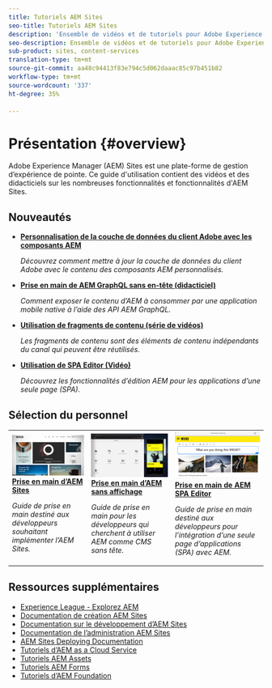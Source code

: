 ```yaml
---
title: Tutoriels AEM Sites
seo-title: Tutoriels AEM Sites
description: 'Ensemble de vidéos et de tutoriels pour Adobe Experience Manager Sites. '
seo-description: Ensemble de vidéos et de tutoriels pour Adobe Experience Manager Sites
sub-product: sites, content-services
translation-type: tm+mt
source-git-commit: aa48c94413f83e794c5d062daaac85c97b451b82
workflow-type: tm+mt
source-wordcount: '337'
ht-degree: 35%

---
```



# Présentation {#overview}

Adobe Experience Manager (AEM) Sites est une plate-forme de gestion d’expérience de pointe. Ce guide d&#39;utilisation contient des vidéos et des didacticiels sur les nombreuses fonctionnalités et fonctionnalités d&#39;AEM Sites.

## Nouveautés

* **[Personnalisation de la couche de données du client Adobe avec les composants AEM](./integrations/adobe-client-data-layer/data-layer-customize.md)**

   *Découvrez comment mettre à jour la couche de données du client Adobe avec le contenu des composants AEM personnalisés.*

* **[Prise en main de AEM GraphQL sans en-tête (didacticiel)](https://experienceleague.adobe.com/docs/experience-manager-learn/getting-started-with-aem-headless/graphql/overview.html)**

   *Comment exposer le contenu d’AEM à consommer par une application mobile native à l’aide des API AEM GraphQL.*

* **[Utilisation de fragments de contenu (série de vidéos)](./content-fragments/content-fragments-feature-video-use.md)**

   *Les fragments de contenu sont des éléments de contenu indépendants du canal qui peuvent être réutilisés.*

* **[Utilisation de SPA Editor (Vidéo)](./spa-editor/spa-editor-framework-feature-video-use.md)**

   *Découvrez les fonctionnalités d’édition AEM pour les applications d’une seule page (SPA).*

## Sélection du personnel

<table>
<tr>
  <td>
    <a href="https://docs.adobe.com/content/help/fr-FR/experience-manager-learn/getting-started-wknd-tutorial-develop/overview.html">
      <img alt="Prise en main du développement AEM Sites – Tutoriel WKND" src="./assets/aem-wknd-tutorial.png" />
    </a>
    <div>
      <a href="https://docs.adobe.com/content/help/en/experience-manager-learn/getting-started-wknd-tutorial-develop/overview.html">
    <strong>Prise en main d’AEM Sites</strong>
    </a>
    </div>
    <p>
    <em>Guide de prise en main destiné aux développeurs souhaitant implémenter l’AEM Sites.</em>
    <p>
  </td>
  <td>
    <a href="https://docs.adobe.com/content/help/fr/experience-manager-learn/getting-started-with-aem-headless/overview.html">
    <img alt="Prise en main d’AEM sans affichage" src="./assets/aem-headless-tutorial.png" />
    </a>
    <div>
    <a href="https://docs.adobe.com/content/help/en/experience-manager-learn/getting-started-with-aem-headless/overview.html">
    <strong>Prise en main d’AEM sans affichage</strong>
    </a>
    </div>
    <p>
    <em>Guide de prise en main pour les développeurs qui cherchent à utiliser AEM comme CMS sans tête.</em>
    </p>
  </td>
  <td>
    <a href="https://docs.adobe.com/content/help/fr-FR/experience-manager-learn/spa-react-tutorial/overview.html">
      <img alt="Prise en main de AEM SPA Editor" src="./assets/aem-wknd-spa-editor-tutorial.png" />
    </a>
     <div>
      <a href="https://docs.adobe.com/content/help/en/experience-manager-learn/spa-react-tutorial/overview.html">
        <strong>Prise en main de AEM SPA Editor</strong>
      </a>
    </div>
    <p>
    <em>Guide de prise en main destiné aux développeurs pour l’intégration d’une seule page d’applications (SPA) avec AEM.</em>
    <p>
  </td>
</tr>
</table>

## Ressources supplémentaires

* [Experience League - Explorez AEM](https://experienceleague.adobe.com/#recommended/solutions/experience-manager)
* [Documentation de création AEM Sites](https://helpx.adobe.com/experience-manager/6-5/sites/authoring/user-guide.html)
* [Documentation sur le développement d’AEM Sites](https://helpx.adobe.com/experience-manager/6-5/sites/developing/user-guide.html)
* [Documentation de l’administration AEM Sites](https://helpx.adobe.com/experience-manager/6-5/sites/administering/user-guide.html)
* [AEM Sites Deploying Documentation](https://helpx.adobe.com/experience-manager/6-5/sites/deploying/user-guide.html)
* [Tutoriels d’AEM as a Cloud Service](/help/cloud-service/overview.md)
* [Tutoriels AEM Assets](/help/assets/overview.md)
* [Tutoriels AEM Forms](/help/forms/overview.md)
* [Tutoriels d’AEM Foundation](/help/foundation/overview.md)
